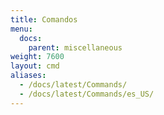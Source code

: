 ```yaml
---
title: Comandos
menu:
  docs:
    parent: miscellaneous
weight: 7600
layout: cmd
aliases:
  - /docs/latest/Commands/
  - /docs/latest/Commands/es_US/
---
```

